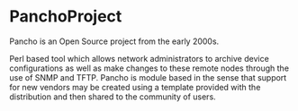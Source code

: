 # PanchoProject
Pancho is an Open Source project from the early 2000s.

Perl based tool which allows network administrators to archive device configurations as well as make changes to these remote nodes through the use of SNMP and TFTP.  Pancho is module based in the sense that support for new vendors may be created using a template provided with the distribution and then shared to the community of users.
